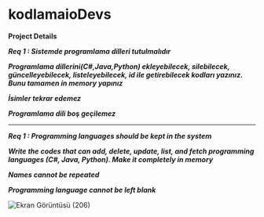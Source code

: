 # kodlamaioDevs

**Project Details**

***Req 1 : Sistemde programlama dilleri tutulmalıdır***

***Programlama dillerini(C#,Java,Python) ekleyebilecek, silebilecek, güncelleyebilecek, listeleyebilecek, id ile getirebilecek kodları yazınız. Bunu tamamen in memory yapınız***

***İsimler tekrar edemez***

***Programlama dili boş geçilemez***

------------------------------------------------

***Req 1 : Programming languages ​​should be kept in the system***

***Write the codes that can add, delete, update, list, and fetch programming languages ​​(C#, Java, Python). Make it completely in memory***

***Names cannot be repeated***

***Programming language cannot be left blank***


![Ekran Görüntüsü (206)](https://user-images.githubusercontent.com/62998273/202725394-50d2cab3-6259-4aae-b99c-cb9266afc01f.png)
